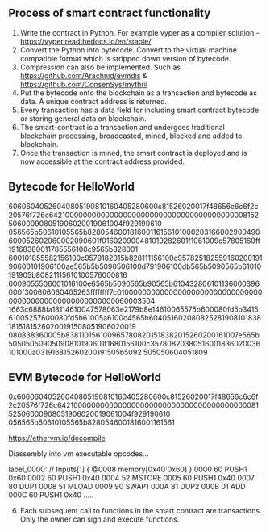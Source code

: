 Process of smart contract functionality
---------------------------------------

1. Write the contract in Python. For example vyper as a compiler solution - https://vyper.readthedocs.io/en/stable/
2. Convert the Python into bytecode. Convert to the virtual machine compatible format which is stripped down version of bytecode. 
3. Compression can also be implemented. Such as https://github.com/Arachnid/evmdis & https://github.com/ConsenSys/mythril
4. Put the bytecode onto the blockchain as a transaction and bytecode as data. A unique contract address is returned. 
5. Every transaction has a data field for including smart contract bytecode or storing general data on blockchain.
6. The smart-contract is a transaction and undergoes traditional blockchain processing, broadcasted, mined, blocked and added to blockchain.
7. Once the transaction is mined, the smart contract is deployed and is now accessible at the contract address provided.

Bytecode for HelloWorld
-----------------------
60606040526040805190810160405280600c81526020017f48656c6c6f2c20576f726c642100000000000000000000000000000000000000008152506000908051906020019061004f929190610
056565b50610105565b828054600181600116156101000203166002900490600052602060002090601f016020900481019282601f1061009c57805160ff19168380011785556100c9565b828001
600101855582156100c9579182015b828111156100c95782518255916020019190600101906100ae565b5b5090506100d791906100db565b5090565b61010191905b80821115610100576000816
0009055506001016100e6565b5090565b90565b610432806101136000396000f300606060405263ffffffff7c010000000000000000000000000000000000000000000000000000000060003504
1663c6888fa18114610047578063e2179b8e14610065575b600080fd5b341561005257600080fd5b61005a6100c4565b60405160208082528190810183818151815260200191508051906020019
080838360005b8381101561009657808201518382015260200161007e565b50505050905090810190601f1680156100c35780820380516001836020036101000a031916815260200191505b5092
505050604051809

EVM Bytecode for HelloWorld
---------------------------
0x60606040526040805190810160405280600c81526020017f48656c6c6f2c20576f726c642100000000000000000000000000000000000000008152506000908051906020019061004f929190610
056565b50610105565b8280546001816001161561

https://ethervm.io/decompile

Diassembly into vm executable opcodes...

label_0000:
	// Inputs[1] { @0008  memory[0x40:0x60] }
	0000    60  PUSH1 0x60
	0002    60  PUSH1 0x40
	0004    52  MSTORE
	0005    60  PUSH1 0x40
	0007    80  DUP1
	0008    51  MLOAD
	0009    90  SWAP1
	000A    81  DUP2
	000B    01  ADD
	000C    60  PUSH1 0x40
    .....

6. Each subsequent call to functions in the smart contract are transactions. Only the owner can sign and execute functions.
